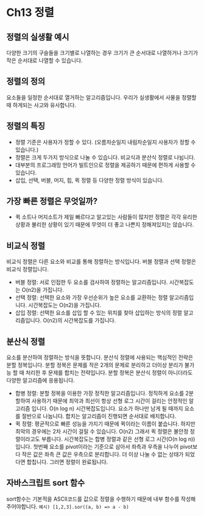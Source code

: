 # Ch13 정렬

## 정렬의 실생활 예시

다양한 크기의 구슬들을 크기별로 나열하는 경우 크기가 큰 순서대로 나열하거나 크기가 작은 순서대로 나열할 수 있습니다.

## 정렬의 정의

요소들을 일정한 순서대로 열거하는 알고리즘입니다. 우리가 실생활에서 사물을 정렬할 때 하게되는 사고와 유사합니다.

## 정렬의 특징

- 정렬 기준은 사용자가 정할 수 있다. (오름차순일지 내림차순일지 사용자가 정할 수 있습니다.)
- 정렬은 크게 두가지 방식으로 나눌 수 있습니다. 비교식과 분산식 정렬로 나뉩니다.
- 대부분의 프로그래밍 언어가 빌트인으로 정렬을 제공하기 때문에 편하게 사용할 수 있습니다.
- 삽입, 선택, 버블, 머지, 힙, 퀵 정렬 등 다양한 정렬 방식이 있습니다.

## 가장 빠른 정렬은 무엇일까?

- 퀵 소트나 머지소트가 제일 빠르다고 알고있는 사람들이 많지만 정렬은 각각 유리한 상황과 불리한 상황이 있기 때문에 무엇이 더 좋고 나쁜지 정해져있지는 않습니다.

## 비교식 정렬

비교식 정렬은 다른 요소와 비교를 통해 정렬하는 방식입니다. 버블 정렬과 선택 정렬은 비교식 정렬입니다.

- 버블 정렬: 서로 인접한 두 요소를 검사하여 정렬하는 알고리즘입니다. 시간복잡도는 O(n2)을 가집니다.
- 선택 정렬: 선택한 요소와 가장 우선순위가 높은 요소를 교환하는 정렬 알고리즘입니다. 시간복잡도는 O(n2)을 가집니다.
- 삽입 정렬: 선택한 요소를 삽입 할 수 있는 위치를 찾아 삽입하는 방식의 정렬 알고리즘입니다. O(n2)의 시간복잡도를 가집니다.

## 분산식 정렬

요소를 분산하여 정렬하는 방식을 뜻합니다. 분산식 정렬에 사용되는 핵심적인 전략은 분할 정복입니다. 분할 정복은 문제를 작은 2개의 문제로 분리하고 더이상 분리가 불가능 할 때 처리한 후 문제를 합치는 전략입니다. 분할 정복은 분산식 정렬이 아니더라도 다양한 알고리즘에 응용됩니다.

- 합병 정렬: 분할 정복을 이용한 가장 정직한 알고리즘입니다. 정직하게 요소를 2분할하여 사용하기 때문에 최악과 최선이 항상 선형 로그 시간이 걸리는 안정적인 알고리즘 입니다. O(n log n) 시간복잡도입니다. 요소가 하나만 남게 될 때까지 요소를 절반으로 나눕니다. 합치는 알고리즘이 진행되면 순서대로 배치합니다.
- 퀵 정렬: 평균적으로 빠른 성능을 가지기 때문에 퀵이라는 이름이 붙습니다. 하지만 최악의 경우에는 2차 시간이 걸릴 수 있습니다. O(n2) 그래서 퀵 정렬은 불안정 정렬이라고도 부릅니다. 시간복잡도는 합병 정렬과 같은 선형 로그 시간(O(n log n))입니다. 첫번째 요소를 pivot이라는 기준으로 삼아서 좌측과 우측을 나누어 pivot보다 작은 값은 좌측 큰 값은 우측으로 분리합니다. 더 이상 나눌 수 없는 상태가 되었다면 합칩니다. 그러면 정렬이 완료됩니다.

## 자바스크립트 sort 함수

sort함수는 기본적을 ASCII코드를 값으로 정렬을 수행하기 때문에 내부 함수를 작성해주어야합니다. `예시) [1,2,3].sor((a, b) => a - b)`
